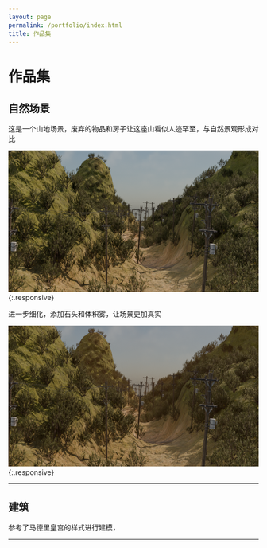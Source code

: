 ```yaml
---
layout: page
permalink: /portfolio/index.html
title: 作品集
---
```


# 作品集

## 自然场景

这是一个山地场景，废弃的物品和房子让这座山看似人迹罕至，与自然景观形成对比

![描述文字](images/sources/自然.png){:.responsive}

进一步细化，添加石头和体积雾，让场景更加真实

![添加石头](images/sources/自然2.png){:.responsive}

---

## 建筑

参考了马德里皇宫的样式进行建模，

---
